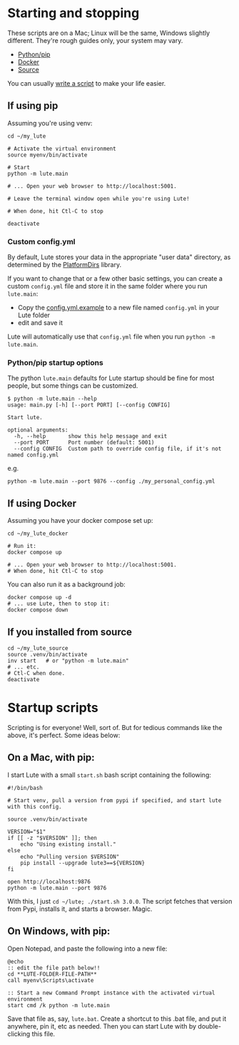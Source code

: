 # Starting and stopping

These scripts are on a Mac; Linux will be the same, Windows slightly different.  They're rough guides only, your system may vary.

* [Python/pip](#if-using-pip)
* [Docker](#if-using-docker)
* [Source](#if-you-installed-from-source)

You can usually [write a script](#startup-scripts) to make your life easier.

## If using pip

Assuming you're using venv:

```
cd ~/my_lute

# Activate the virtual environment
source myenv/bin/activate

# Start
python -m lute.main

# ... Open your web browser to http://localhost:5001.

# Leave the terminal window open while you're using Lute!

# When done, hit Ctl-C to stop

deactivate
```

### Custom config.yml

By default, Lute stores your data in the appropriate "user data" directory, as determined by the [PlatformDirs](https://pypi.org/project/platformdirs/) library.

If you want to change that or a few other basic settings, you can create a custom `config.yml` file and store it in the same folder where you run `lute.main`:

* Copy the
[config.yml.example](https://raw.githubusercontent.com/luteorg/lute-v3/master/lute/config/config.yml.example)
to a new file named `config.yml` in your Lute folder
* edit and save it

Lute will automatically use that `config.yml` file when you run `python -m lute.main`.

### Python/pip startup options

The python `lute.main` defaults for Lute startup should be fine for most people, but some things can be customized.

```
$ python -m lute.main --help
usage: main.py [-h] [--port PORT] [--config CONFIG]

Start lute.

optional arguments:
  -h, --help       show this help message and exit
  --port PORT      Port number (default: 5001)
  --config CONFIG  Custom path to override config file, if it's not named config.yml
```

e.g.

```
python -m lute.main --port 9876 --config ./my_personal_config.yml
```


## If using Docker

Assuming you have your docker compose set up:

```
cd ~/my_lute_docker

# Run it:
docker compose up

# ... Open your web browser to http://localhost:5001.
# When done, hit Ctl-C to stop
```

You can also run it as a background job:

```
docker compose up -d
# ... use Lute, then to stop it:
docker compose down
```

## If you installed from source

```
cd ~/my_lute_source
source .venv/bin/activate
inv start   # or "python -m lute.main"
# ... etc.
# Ctl-C when done.
deactivate
```

# Startup scripts

Scripting is for everyone!  Well, sort of.  But for tedious commands like the above, it's perfect.  Some ideas below:

## On a Mac, with pip:

I start Lute with a small `start.sh` bash script containing the following:

```
#!/bin/bash

# Start venv, pull a version from pypi if specified, and start lute with this config.

source .venv/bin/activate

VERSION="$1"
if [[ -z "$VERSION" ]]; then
    echo "Using existing install."
else
    echo "Pulling version $VERSION"
    pip install --upgrade lute3==${VERSION}
fi

open http://localhost:9876
python -m lute.main --port 9876
```

With this, I just `cd ~/lute; ./start.sh 3.0.0`.  The script fetches that version from Pypi, installs it, and starts a browser.  Magic.

## On Windows, with pip:

Open Notepad, and paste the following into a new file:

```
@echo
:: edit the file path below!!
cd **LUTE-FOLDER-FILE-PATH**
call myenv\Scripts\activate

:: Start a new Command Prompt instance with the activated virtual environment
start cmd /k python -m lute.main
```

Save that file as, say, `lute.bat`.  Create a shortcut to this .bat file, and put it anywhere, pin it, etc as needed.  Then you can start Lute with by double-clicking this file.